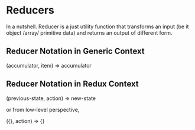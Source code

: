 # Reducers

In a nutshell. Reducer is a just utility function that transforms an input (be it object /array/ primitive data) and 
returns an output of different form.

## Reducer Notation in Generic Context

(accumulator, item) => accumulator

## Reducer Notation in Redux Context

(previous-state, action) => new-state

or from low-level perspective,

({}, action) => {}
